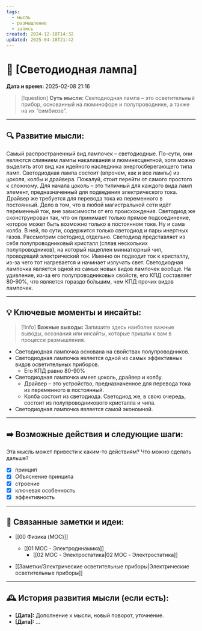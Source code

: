 ```yaml
---
tags:
  - мысль
  - размышление
  - запись
created: 2024-12-18T14:32
updated: 2025-04-18T21:42
---
```


# 💭  [Светодиодная лампа]

**Дата и время:** 2025-02-08 21:16

> [!question] **Суть мысли:**
> Светодиодная лампа – это осветительный прибор, основанный на люминофоре и полупроводнике, а также на их “симбиозе”.

---

## 🔍 Развитие мысли:

Самый распространенный вид лампочек – светодиодные. По-сути, они являются слиянием лампы накаливания и люминесцентной, хотя можно выделить этот вид как идейного наследника энергосберегающего типа ламп.
Светодиодная лампа состоит (впрочем, как и все лампы) из цоколя, колбы и драйвера.
Пожалуй, стоит перейти от самого простого к сложному. Для начала цоколь – это типичный для каждого вида ламп элемент, предназначенный для подведения электрического тока.
Драйвер же требуется для перевода тока из переменного в постоянный. Дело в том, что в любой магистральной сети идёт переменный ток, вне зависимости от его происхождения. Светодиод же сконструирован так, что он принимает только прямое подсоединение, которое может быть возможно только в постоянном токе.
Ну и сама колба. В ней, по сути, содержится только светодиод и пары инертных газов. Рассмотрим светодиод отдельно.
Светодиод представляет из себя полупроводниковый кристалл (сплав нескольких полупроводников), на который нацеплен миниатюрный чип, проводящий электрический ток. Именно он подводит ток к кристаллу, из-за чего тот нагревается и начинает излучать свет.
Светодиодная лампочка является одной из самых новых видов лампочек вообще. На удивление, из-за его полупроводниковых свойств, его КПД составляет 80-90%, что является гораздо бо́льшим, чем КПД прочих видов лампочек.


---

## 💡 Ключевые моменты и инсайты:

> [!info] **Важные выводы:**
> Запишите здесь наиболее важные выводы, осознания или инсайты, которые пришли к вам в процессе размышления.

- Светодиодная лампочка основана на свойствах полупроводников.
- Светодиодная лампочка является одной из самых эффективных видов осветительных приборов.
	- Его КПД равно 80-90%
- Светодиодная лампочка имеет цоколь, драйвер и колбу.
	- Драйвер – это устройство, предназначенное для перевода тока из переменного в постоянный.
	- Колба состоит из светодиода. Светодиод же, в свою очередь, состоит из полупроводникового кристалла и чипа.
- Светодиодная лампочка является самой экономной.

---

## ➡️ Возможные действия и следующие шаги:

Эта мысль может привести к каким-то действиям? Что можно сделать дальше?

- [x] принцип
- [x] Объяснение принципа
- [x] строение
- [x] ключевая особенность 
- [x] эффективность

---

## 🔄 Связанные заметки и идеи:

- [[00 Физика (MOC)]]
	- [[01 MOC - Электродинамика]]
		- [[02 MOC - Электростатика|02 MOC - Электростатика]]

- [[Заметки/Электрические осветительные приборы|Электрические осветительные приборы]]

---

## 🕰️ История развития мысли (если есть):

* **[Дата]:**  Дополнение к мысли, новый поворот, уточнение.
* **[Дата]:**  ...